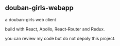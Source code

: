 ## douban-girls-webapp

a douban-girls web client

build with React, Apollo, React-Router and Redux.

you can review my code but do not depoly this project.